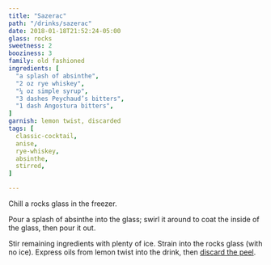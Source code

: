 ```yaml
---
title: "Sazerac"
path: "/drinks/sazerac"
date: 2018-01-18T21:52:24-05:00
glass: rocks
sweetness: 2
booziness: 3
family: old fashioned
ingredients: [
  "a splash of absinthe",
  "2 oz rye whiskey",
  "¼ oz simple syrup",
  "3 dashes Peychaud’s bitters",
  "1 dash Angostura bitters",
]
garnish: lemon twist, discarded
tags: [
  classic-cocktail,
  anise,
  rye-whiskey,
  absinthe,
  stirred,
]

---
```


Chill a rocks glass in the freezer.

Pour a splash of absinthe into the glass; swirl it around to coat the inside of the glass, then pour it out.

Stir remaining ingredients with plenty of ice. Strain into the rocks glass (with no ice). Express oils from lemon twist into the drink, then [discard the peel](/techniques/twist/#discarding).
